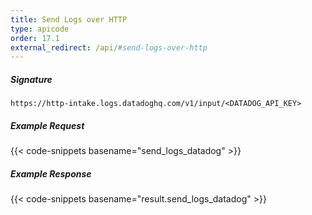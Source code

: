 ```yaml
---
title: Send Logs over HTTP
type: apicode
order: 17.1
external_redirect: /api/#send-logs-over-http
---
```


##### Signature
`https://http-intake.logs.datadoghq.com/v1/input/<DATADOG_API_KEY>`

##### Example Request
{{< code-snippets basename="send_logs_datadog" >}}

##### Example Response
{{< code-snippets basename="result.send_logs_datadog" >}}
